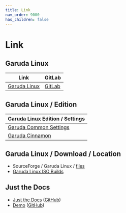```yaml
---
title: Link
nav_order: 9000
has_children: false
---
```



# Link




## Garuda Linux

| Link | GitLab |
| ---- | ------ |
| [Garuda Linux](https://garudalinux.org/) | [GitLab](https://gitlab.com/garuda-linux) |




## Garuda Linux / Edition

| Garuda Linux Edition / Settings |
| ---- |
| [Garuda Common Settings](https://gitlab.com/garuda-linux/themes-and-settings/settings/garuda-common-settings) |
| [Garuda Cinnamon](https://gitlab.com/garuda-linux/themes-and-settings/settings/garuda-cinnamon-settings) |




## Garuda Linux / Download / Location

* SourceForge / Garuda Linux / [files](https://sourceforge.net/projects/garuda-linux/files/)
* [Garuda Linux ISO Builds](https://iso.builds.garudalinux.org/iso/)




## Just the Docs

* [Just the Docs](https://pmarsceill.github.io/just-the-docs/) ([GitHub](https://github.com/pmarsceill/just-the-docs))
* [Demo](https://pmarsceill.github.io/jtd-remote/) ([GitHub](https://github.com/pmarsceill/jtd-remote))
